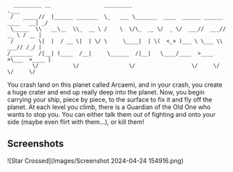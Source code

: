```
  _________ __                 _________                                       .___
 /   _____//  |______ _______  \_   ___ \_______  ____  ______ ______ ____   __| _/
 \_____  \\   __\__  \\_  __ \ /    \  \/\_  __ \/  _ \/  ___//  ___// __ \ / __ | 
 /        \|  |  / __ \|  | \/ \     \____|  | \(  <_> )___ \ \___ \\  ___// /_/ | 
/_______  /|__| (____  /__|     \______  /|__|   \____/____  >____  >\___  >____ | 
        \/           \/                \/                  \/     \/     \/     \/ 
```
You crash land on this planet called Arcaemi, and in your crash, you create a huge crater and end up really deep into the planet. Now, you begin carrying your ship, piece by piece, to the surface to fix it and fly off the planet. At each level you climb, there is a Guardian of the Old One who wants to stop you. You can either talk them out of fighting and onto your side (maybe even flirt with them…), or kill them!

## Screenshots

![Star Crossed](Images/Screenshot 2024-04-24 154916.png)
